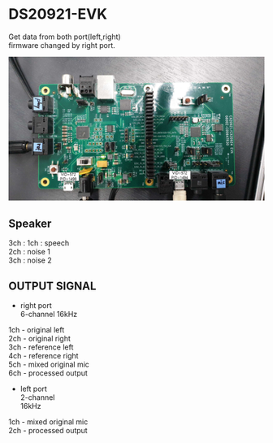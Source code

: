 # DS20921-EVK    
Get data from both port(left,right)    
firmware changed by right port.  

![DS20921](../Firmware/doc/DS20921-PID.png)

## Speaker  
3ch : 1ch : speech    
      2ch : noise 1  
      3ch : noise 2  

## OUTPUT SIGNAL  

+ right port  
6-channel
16kHz

1ch - original left   
2ch - original right  
3ch - reference left   
4ch - reference right   
5ch - mixed original mic    
6ch - processed output    
  
+ left port    
2-channel    
16kHz     
  
1ch - mixed original mic    
2ch - processed output  
